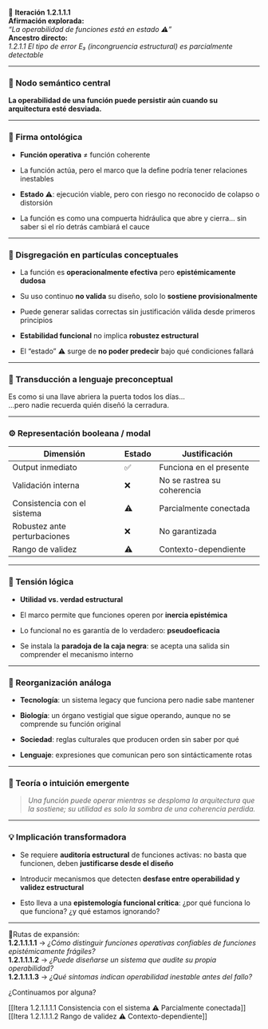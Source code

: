 🔁 **Iteración 1.2.1.1.1**  
**Afirmación explorada:**  
_“La operabilidad de funciones está en estado ⚠️”_  
**Ancestro directo:**  
_1.2.1.1 El tipo de error E₃ (incongruencia estructural) es parcialmente detectable_

---

### 🧷 Nodo semántico central

**La operabilidad de una función puede persistir aún cuando su arquitectura esté desviada.**

---

### 🧬 Firma ontológica

- **Función operativa** ≠ función coherente
    
- La función actúa, pero el marco que la define podría tener relaciones inestables
    
- **Estado ⚠️**: ejecución viable, pero con riesgo no reconocido de colapso o distorsión
    
- La función es como una compuerta hidráulica que abre y cierra… sin saber si el río detrás cambiará el cauce
    

---

### 🧩 Disgregación en partículas conceptuales

- La función es **operacionalmente efectiva** pero **epistémicamente dudosa**
    
- Su uso continuo **no valida** su diseño, solo lo **sostiene provisionalmente**
    
- Puede generar salidas correctas sin justificación válida desde primeros principios
    
- **Estabilidad funcional** no implica **robustez estructural**
    
- El “estado” ⚠️ surge de **no poder predecir** bajo qué condiciones fallará
    

---

### 🧒 Transducción a lenguaje preconceptual

Es como si una llave abriera la puerta todos los días…  
…pero nadie recuerda quién diseñó la cerradura.

---

### ⚙️ Representación booleana / modal

| Dimensión                    | Estado | Justificación               |
| ---------------------------- | ------ | --------------------------- |
| Output inmediato             | ✅      | Funciona en el presente     |
| Validación interna           | ❌      | No se rastrea su coherencia |
| Consistencia con el sistema  | ⚠️     | Parcialmente conectada      |
| Robustez ante perturbaciones | ❌      | No garantizada              |
| Rango de validez             | ⚠️     | Contexto-dependiente        |

---

### 🧠 Tensión lógica

- **Utilidad vs. verdad estructural**
    
- El marco permite que funciones operen por **inercia epistémica**
    
- Lo funcional no es garantía de lo verdadero: **pseudoeficacia**
    
- Se instala la **paradoja de la caja negra**: se acepta una salida sin comprender el mecanismo interno
    

---

### 🔄 Reorganización análoga

- **Tecnología**: un sistema legacy que funciona pero nadie sabe mantener
    
- **Biología**: un órgano vestigial que sigue operando, aunque no se comprende su función original
    
- **Sociedad**: reglas culturales que producen orden sin saber por qué
    
- **Lenguaje**: expresiones que comunican pero son sintácticamente rotas
    

---

### 🌌 Teoría o intuición emergente

> _Una función puede operar mientras se desploma la arquitectura que la sostiene; su utilidad es solo la sombra de una coherencia perdida._

---

### 💡 Implicación transformadora

- Se requiere **auditoría estructural** de funciones activas: no basta que funcionen, deben **justificarse desde el diseño**
    
- Introducir mecanismos que detecten **desfase entre operabilidad y validez estructural**
    
- Esto lleva a una **epistemología funcional crítica**: ¿por qué funciona lo que funciona? ¿y qué estamos ignorando?
    

---

📍Rutas de expansión:  
**1.2.1.1.1.1** → _¿Cómo distinguir funciones operativas confiables de funciones epistémicamente frágiles?_  
**1.2.1.1.1.2** → _¿Puede diseñarse un sistema que audite su propia operabilidad?_  
**1.2.1.1.1.3** → _¿Qué síntomas indican operabilidad inestable antes del fallo?_

¿Continuamos por alguna?

[[Itera 1.2.1.1.1.1 Consistencia con el sistema ⚠️ Parcialmente conectada]]
[[Itera 1.2.1.1.1.2 Rango de validez ⚠️ Contexto-dependiente]]